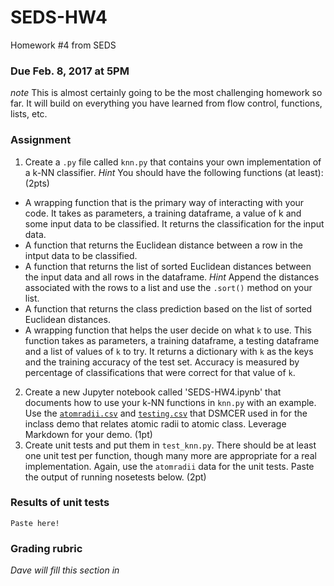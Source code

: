 # SEDS-HW4
Homework #4 from SEDS


### Due Feb. 8, 2017 at 5PM

_note_ This is almost certainly going to be the most challenging homework so far.  It will build on everything you have learned from flow control, functions, lists, etc.

### Assignment
1. Create a `.py` file called `knn.py` that contains your own implementation of a k-NN classifier.  _Hint_ You should have the following functions (at least): (2pts)
 * A wrapping function that is the primary way of interacting with your code.  It takes as parameters, a training dataframe, a value of k and some input data to be classified. It returns the classification for the input data.
 * A function that returns the Euclidean distance between a row in the intput data to be classified.
 * A function that returns the list of sorted Euclidean distances between the input data and all rows in the dataframe. _Hint_ Append the distances associated with the rows to a list and use the `.sort()` method on your list.
 * A function that returns the class prediction based on the list of sorted Euclidean distances.
 * A wrapping function that helps the user decide on what `k` to use.  This function takes as parameters, a training dataframe, a testing dataframe and a list of values of `k` to try. It returns a dictionary with `k` as the keys and the training accuracy of the test set.  Accuracy is measured by percentage of classifications that were correct for that value of `k`.
2. Create a new Jupyter notebook called 'SEDS-HW4.ipynb' that documents how to use your k-NN functions in `knn.py` with an example.  Use the [`atomradii.csv`](https://uwdirect.github.io/SEDS_content/atomradii.csv) and [`testing.csv`](https://uwdirect.github.io/SEDS_content/testing.csv) that DSMCER used in for the inclass demo that relates atomic radii to atomic class.  Leverage Markdown for your demo. (1pt)
3. Create unit tests and put them in `test_knn.py`.  There should be at least one unit test per function, though many more are appropriate for a real implementation.  Again, use the `atomradii` data for the unit tests. Paste the output of running nosetests below. (2pt)

### Results of unit tests
```
Paste here!
```

### Grading rubric
_Dave will fill this section in_
